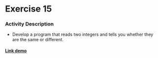# Exercise 15

### Activity Description
- Develop a program that reads two integers and tells you whether they are the same or different.

#### [Link demo](https://replit.com/join/okitvggrbb-gabrielstimamig)